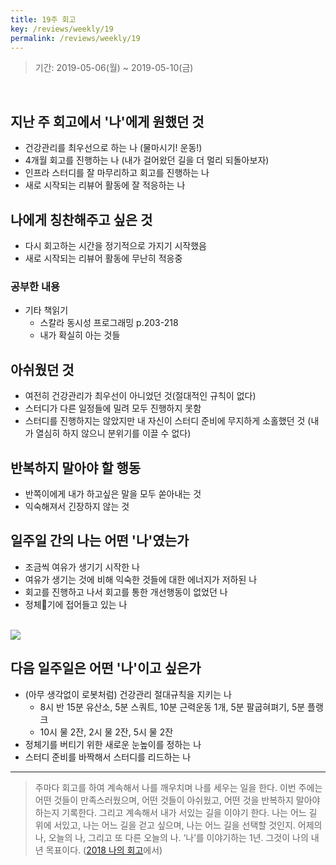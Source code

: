 ```yaml
---
title: 19주 회고
key: /reviews/weekly/19
permalink: /reviews/weekly/19
---
```


> 기간: 2019-05-06(월) ~ 2019-05-10(금)
<br/>

## 지난 주 회고에서 '나'에게 원했던 것
- 건강관리를 최우선으로 하는 나 (물마시기! 운동!)
- 4개월 회고를 진행하는 나 (내가 걸어왔던 길을 더 멀리 되돌아보자)
- 인프라 스터디를 잘 마무리하고 회고를 진행하는 나
- 새로 시작되는 리뷰어 활동에 잘 적응하는 나

## 나에게 칭찬해주고 싶은 것
- 다시 회고하는 시간을 정기적으로 가지기 시작했음
- 새로 시작되는 리뷰어 활동에 무난히 적응중

### 공부한 내용
- 기타 책읽기
  - 스칼라 동시성 프로그래밍 p.203-218
  - 내가 확실히 아는 것들

## 아쉬웠던 것
- 여전히 건강관리가 최우선이 아니었던 것(절대적인 규칙이 없다)
- 스터디가 다른 일정들에 밀려 모두 진행하지 못함
- 스터디를 진행하지는 않았지만 내 자신이 스터디 준비에 무지하게 소홀했던 것 (내가 열심히 하지 않으니 분위기를 이끌 수 없다)

## 반복하지 말아야 할 행동
- 반쪽이에게 내가 하고싶은 말을 모두 쏟아내는 것
- 익숙해져서 긴장하지 않는 것

## 일주일 간의 나는 어떤 '나'였는가
- 조금씩 여유가 생기기 시작한 나
- 여유가 생기는 것에 비해 익숙한 것들에 대한 에너지가 저하된 나
- 회고를 진행하고 나서 회고를 통한 개선행동이 없었던 나
- 정체기에 접어들고 있는 나

<br/>
<img src="https://github.com/ssosso/ssosso.github.io/blob/master/_posts/.images/19%EC%A3%BC-%ED%9A%8C%EA%B3%A0_1.jpeg?raw=true"/>
<br/>

## 다음 일주일은 어떤 '나'이고 싶은가
- (아무 생각없이 로봇처럼) 건강관리 절대규칙을 지키는 나
  - 8시 반 15분 유산소, 5분 스쿼트, 10분 근력운동 1개, 5분 팔굽혀펴기, 5분 플랭크
  - 10시 물 2잔, 2시 물 2잔, 5시 물 2잔
- 정체기를 버티기 위한 새로운 눈높이를 정하는 나
- 스터디 준비를 바짝해서 스터디를 리드하는 나

----

> 주마다 회고를 하여 계속해서 나를 깨우치며 나를 세우는 일을 한다. 이번 주에는 어떤 것들이 만족스러웠으며, 어떤 것들이 아쉬웠고, 어떤 것을 반복하지 말아야 하는지 기록한다. 그리고 계속해서 내가 서있는 길을 이야기 한다. 나는 어느 길 위에 서있고, 나는 어느 길을 걷고 싶으며, 나는 어느 길을 선택할 것인지. 어제의 나, 오늘의 나, 그리고 또 다른 오늘의 나. ‘나’를 이야기하는 1년. 그것이 나의 내년 목표이다. ([2018 나의 회고](https://ssosso.github.io/2018/12/30/2018-%EB%82%98%EC%9D%98-%ED%9A%8C%EA%B3%A0.html)에서)
